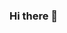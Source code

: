 ### Hi there 👋
<!--
![Github Stats](https://github-readme-stats.vercel.app/api?username=maz47&show_icons=true&theme=dracula)
-->
